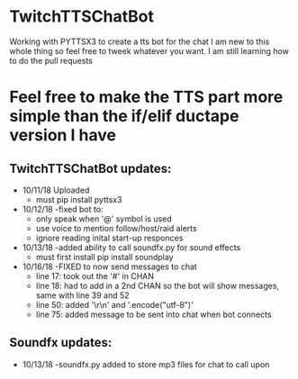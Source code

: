 # TwitchTTSChatBot
Working with PYTTSX3 to create a tts bot for the chat
I am new to this whole thing so feel free to tweek whatever
you want.  I am still learning how to do the pull requests

# Feel free to make the TTS part more simple than the if/elif ductape version I have
## TwitchTTSChatBot updates:
- 10/11/18 Uploaded
  - must pip install pyttsx3
- 10/12/18 -fixed bot to:
  - only speak when '@' symbol is used
  - use voice to mention follow/host/raid alerts
  - ignore reading inital start-up responces
- 10/13/18 -added ability to call soundfx.py for sound effects
  - must first install pip install soundplay
- 10/16/18 -FIXED to now send messages to chat
  - line 17: took out the '#' in CHAN
  - line 18: had to add in a 2nd CHAN so the bot will show messages, same with line 39 and 52
  - line 50: added '\r\n' and '.encode("utf-8")'
  - line 75: added message to be sent into chat when bot connects
## Soundfx updates:
- 10/13/18 -soundfx.py added to store mp3 files for chat to call upon
